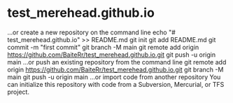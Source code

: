 # test_merehead.github.io

…or create a new repository on the command line
echo "# test_merehead.github.io" >> README.md
git init
git add README.md
git commit -m "first commit"
git branch -M main
git remote add origin https://github.com/BaiteRr/test_merehead.github.io.git
git push -u origin main
…or push an existing repository from the command line
git remote add origin https://github.com/BaiteRr/test_merehead.github.io.git
git branch -M main
git push -u origin main
…or import code from another repository
You can initialize this repository with code from a Subversion, Mercurial, or TFS project.
